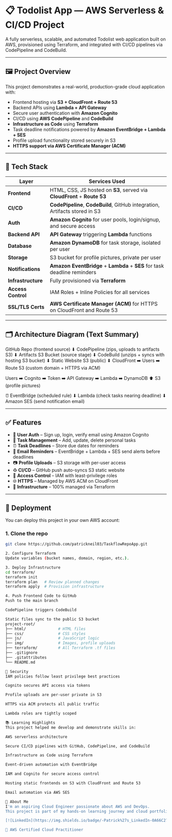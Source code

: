 # 📋 Todolist App — AWS Serverless & CI/CD Project

A fully serverless, scalable, and automated Todolist web application built on AWS, provisioned using Terraform, and integrated with CI/CD pipelines via CodePipeline and CodeBuild.

---

## 🖼️ Project Overview

This project demonstrates a real-world, production-grade cloud application with:

- Frontend hosting via **S3 + CloudFront + Route 53**
- Backend APIs using **Lambda + API Gateway**
- Secure user authentication with **Amazon Cognito**
- CI/CD using **AWS CodePipeline** and **CodeBuild**
- **Infrastructure as Code** using **Terraform**
- Task deadline notifications powered by **Amazon EventBridge + Lambda + SES**
- Profile upload functionality stored securely in S3
- **HTTPS support via AWS Certificate Manager (ACM)**

---

## 🔧 Tech Stack

| Layer             | Services Used                                                                  |
|-------------------|--------------------------------------------------------------------------------|
| **Frontend**       | HTML, CSS, JS hosted on **S3**, served via **CloudFront** + **Route 53**       |
| **CI/CD**          | **CodePipeline**, **CodeBuild**, GitHub integration, Artifacts stored in S3    |
| **Auth**           | **Amazon Cognito** for user pools, login/signup, and secure access             |
| **Backend API**    | **API Gateway** triggering **Lambda** functions                                |
| **Database**       | **Amazon DynamoDB** for task storage, isolated per user                        |
| **Storage**        | S3 bucket for profile pictures, private per user                               |
| **Notifications**  | **Amazon EventBridge** + **Lambda** + **SES** for task deadline reminders      |
| **Infrastructure** | Fully provisioned via **Terraform**                                            |
| **Access Control** | IAM Roles + Inline Policies for all services                                   |
| **SSL/TLS Certs**  | **AWS Certificate Manager (ACM)** for HTTPS on CloudFront and Route 53         |

---

## 🗂️ Architecture Diagram (Text Summary)

GitHub Repo (frontend source)
⬇
CodePipeline (zips, uploads to artifacts S3)
⬇
Artifacts S3 Bucket (source stage)
⬇
CodeBuild (unzips + syncs with hosting S3 bucket)
⬇
Static Website S3 (public)
⬇
CloudFront ➡️ Users ➡️ Route 53 (custom domain + HTTPS via ACM)

Users ➡️ Cognito ➡️ Token ➡️ API Gateway ➡️ Lambda ➡️ DynamoDB
⬆
S3 (profile pictures)

⏰ EventBridge (scheduled rule)
⬇
Lambda (check tasks nearing deadline)
⬇
Amazon SES (send notification email)


---

## ✅ Features

- 👤 **User Auth** – Sign up, login, verify email using Amazon Cognito  
- 📝 **Task Management** – Add, update, delete personal tasks  
- ⏰ **Task Deadlines** – Store due dates for reminders  
- 📩 **Email Reminders** – EventBridge + Lambda + SES send alerts before deadlines  
- 📷 **Profile Uploads** – S3 storage with per-user access  
- ♻️ **CI/CD** – GitHub push auto-syncs S3 static website  
- 🔐 **Access Control** – IAM with least-privilege roles  
- 🌐 **HTTPS** – Managed by AWS ACM on CloudFront  
- 🧱 **Infrastructure** – 100% managed via Terraform  

---

## 🚀 Deployment

You can deploy this project in your own AWS account:

### 1. Clone the repo
```bash
git clone https://github.com/patrickneil03/TaskflowRepoApp.git

2. Configure Terraform
Update variables (bucket names, domain, region, etc.).

3. Deploy Infrastructure
cd terraform/
terraform init
terraform plan   # Review planned changes
terraform apply  # Provision infrastructure

4. Push Frontend Code to GitHub
Push to the main branch

CodePipeline triggers CodeBuild

Static files sync to the public S3 bucket
project-root/
├── html/              # HTML files
├── css/               # CSS styles
├── js/                # JavaScript logic
├── img/               # Images, profile uploads
├── terraform/         # All Terraform .tf files
├── .gitignore
├── .gitattributes
└── README.md

🔐 Security
IAM policies follow least privilege best practices

Cognito secures API access via tokens

Profile uploads are per-user private in S3

HTTPS via ACM protects all public traffic

Lambda roles are tightly scoped

📚 Learning Highlights
This project helped me develop and demonstrate skills in:

AWS serverless architecture

Secure CI/CD pipelines with GitHub, CodePipeline, and CodeBuild

Infrastructure as Code using Terraform

Event-driven automation with EventBridge

IAM and Cognito for secure access control

Hosting static frontends on S3 with CloudFront and Route 53

Email automation via AWS SES

🙋 About Me
I'm an aspiring Cloud Engineer passionate about AWS and DevOps.
This project is part of my hands-on learning journey and cloud portfolio.

[![LinkedIn](https://img.shields.io/badge/-Patrick%27s_LinkedIn-0A66C2?style=for-the-badge&logo=linkedin&logoColor=white)](https://www.linkedin.com/in/patrick-neil-baylen-01b175159)

🧠 AWS Certified Cloud Practitioner
